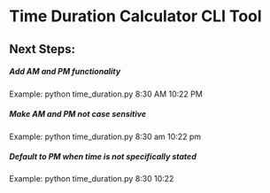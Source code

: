 # Time Duration Calculator CLI Tool

## Next Steps:

##### Add AM and PM functionality

Example:
python time_duration.py 8:30 AM 10:22 PM

##### Make AM and PM not case sensitive

Example:
python time_duration.py 8:30 am 10:22 pm

##### Default to PM when time is not specifically stated

Example:
python time_duration.py 8:30 10:22
